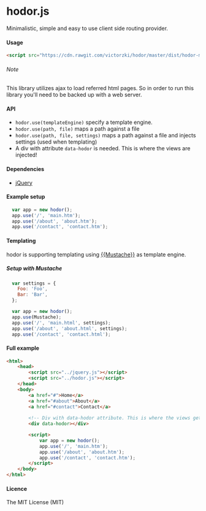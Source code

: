 hodor.js
======

Minimalistic, simple and easy to use client side routing provider.

#### Usage
```html
<script src="https://cdn.rawgit.com/victorzki/hodor/master/dist/hodor-min-0.0.1.js"></script>
```
###### Note
This library utilizes ajax to load referred html pages. So in order to run this library you'll need to be backed up with a web server.
#### API
* `hodor.use(templateEngine)` specify a template engine.
* `hodor.use(path, file)` maps a path against a file
* `hodor.use(path, file, settings)` maps a path against a file and injects settings (used when templating)
* A div with attribute `data-hodor` is needed. This is where the views are injected!

#### Dependencies
* [jQuery](http://jquery.com/)

#### Example setup
```javascript
  var app = new hodor();
  app.use('/', 'main.htm');
  app.use('/about', 'about.htm');
  app.use('/contact', 'contact.htm');
```

#### Templating
hodor is supporting templating using [{{Mustache}}](https://github.com/janl/mustache.js) as template engine.
##### Setup with Mustache
```javascript
  var settings = {
    Foo: 'Foo',
    Bar: 'Bar',
  };

  var app = new hodor();
  app.use(Mustache);
  app.use('/', 'main.html', settings);
  app.use('/about', 'about.html', settings);
  app.use('/contact', 'contact.html');
```

#### Full example
```html
<html>
	<head>
		<script src="../jquery.js"></script>
		<script src="../hodor.js"></script>
	</head>
	<body>
		<a href="#">Home</a>
		<a href="#about">About</a>
		<a href="#contact">Contact</a>
		
		<!-- Div with data-hodor attribute. This is where the views gets injected -->
		<div data-hodor></div>

		<script>
			var app = new hodor();
			app.use('/', 'main.htm');
			app.use('/about', 'about.htm');
			app.use('/contact', 'contact.htm');
		</script>
	</body>
</html>
```

#### Licence
The MIT License (MIT)
